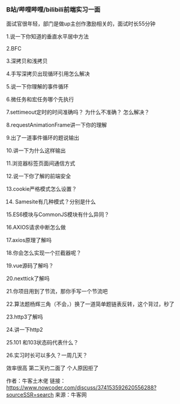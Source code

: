 ### B站/哔哩哔哩/bilibili前端实习一面

面试官很年轻，部门是做up主创作激励相关的，面试时长55分钟

1.说一下你知道的垂直水平居中方法

2.BFC

3.深拷贝和浅拷贝

4.手写深拷贝出现循环引用怎么解决

5.说一下你理解的事件循环

6.微任务和宏任务哪个先执行

7.settimeout定时的时间准确吗？   为什么不准确？ 怎么解决？

8.requestAnimationFrame讲一下你的理解

9.出了一道事件循环的题说输出

10.讲一下为什么这样输出

11.浏览器标签页面间通信方式

12.说一下你了解的前端安全

13.cookie严格模式怎么设置？

14. Samesite有几种模式？分别是什么

15.ES6模块与CommonJS模块有什么异同？

16.AXIOS请求中断怎么做

17.axios原理了解吗

18.你会怎么实现一个拦截器呢？

19.vue源码了解吗？

20.nexttick了解吗

21.你项目用到了节流，那你手写一个节流吧

22.算法题杨辉三角（不会，）换了一道简单题链表反转，这个背过，秒了

23.http3了解吗

24.讲一下http2

25.101  和103状态码代表什么？

26.实习时长可以多久？一周几天？


效率很高 第二天约二面了 个人原因拒了


作者：牛客土木佬
链接：https://www.nowcoder.com/discuss/374153592620556288?sourceSSR=search
来源：牛客网